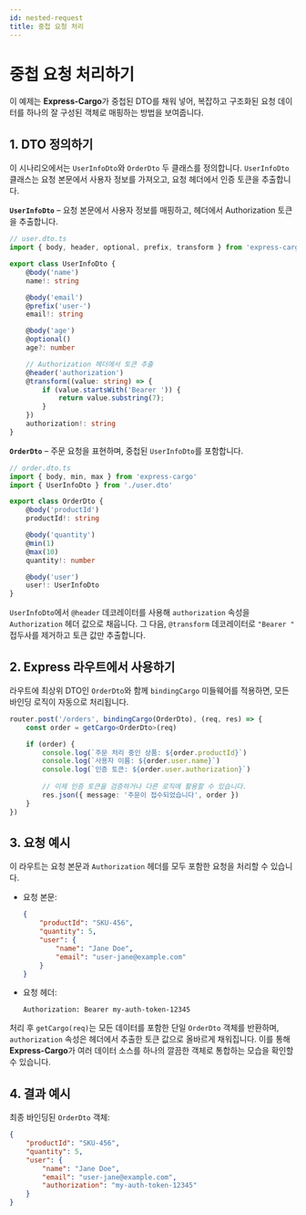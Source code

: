 ```yaml
---
id: nested-request
title: 중첩 요청 처리
---
```


# 중첩 요청 처리하기

이 예제는 **Express-Cargo**가 중첩된 DTO를 채워 넣어, 복잡하고 구조화된 요청 데이터를 하나의 잘 구성된 객체로 매핑하는 방법을 보여줍니다.

## 1. DTO 정의하기

이 시나리오에서는 `UserInfoDto`와 `OrderDto` 두 클래스를 정의합니다. `UserInfoDto` 클래스는 요청 본문에서 사용자 정보를 가져오고, 요청 헤더에서 인증 토큰을 추출합니다.

**`UserInfoDto`** – 요청 본문에서 사용자 정보를 매핑하고, 헤더에서 Authorization 토큰을 추출합니다.

```typescript
// user.dto.ts
import { body, header, optional, prefix, transform } from 'express-cargo'

export class UserInfoDto {
    @body('name')
    name!: string

    @body('email')
    @prefix('user-')
    email!: string

    @body('age')
    @optional()
    age?: number

    // Authorization 헤더에서 토큰 추출
    @header('authorization')
    @transform((value: string) => {
        if (value.startsWith('Bearer ')) {
            return value.substring(7);
        }
    })
    authorization!: string
}
```

**`OrderDto`** – 주문 요청을 표현하며, 중첩된 `UserInfoDto`를 포함합니다.

```typescript
// order.dto.ts
import { body, min, max } from 'express-cargo'
import { UserInfoDto } from './user.dto'

export class OrderDto {
    @body('productId')
    productId!: string

    @body('quantity')
    @min(1)
    @max(10)
    quantity!: number

    @body('user')
    user!: UserInfoDto
}
```

`UserInfoDto`에서 `@header` 데코레이터를 사용해 `authorization` 속성을 `Authorization` 헤더 값으로 채웁니다. 그 다음, `@transform` 데코레이터로 `"Bearer "` 접두사를 제거하고 토큰 값만 추출합니다.

## 2. Express 라우트에서 사용하기

라우트에 최상위 DTO인 `OrderDto`와 함께 `bindingCargo` 미들웨어를 적용하면, 모든 바인딩 로직이 자동으로 처리됩니다.

```typescript
router.post('/orders', bindingCargo(OrderDto), (req, res) => {
    const order = getCargo<OrderDto>(req)

    if (order) {
        console.log(`주문 처리 중인 상품: ${order.productId}`)
        console.log(`사용자 이름: ${order.user.name}`)
        console.log(`인증 토큰: ${order.user.authorization}`)
    
        // 이제 인증 토큰을 검증하거나 다른 로직에 활용할 수 있습니다.
        res.json({ message: '주문이 접수되었습니다', order })
    }
})
```

## 3. 요청 예시

이 라우트는 요청 본문과 `Authorization` 헤더를 모두 포함한 요청을 처리할 수 있습니다.

- 요청 본문:
    ```json
    {
        "productId": "SKU-456",
        "quantity": 5,
        "user": {
            "name": "Jane Doe",
            "email": "user-jane@example.com"
        }
    }
    ```

- 요청 헤더:

    ```
    Authorization: Bearer my-auth-token-12345
    ```

처리 후 `getCargo(req)`는 모든 데이터를 포함한 단일 `OrderDto` 객체를 반환하며, `authorization` 속성은 헤더에서 추출한 토큰 값으로 올바르게 채워집니다. 이를 통해 **Express-Cargo**가 여러 데이터 소스를 하나의 깔끔한 객체로 통합하는 모습을 확인할 수 있습니다.

## 4. 결과 예시

최종 바인딩된 `OrderDto` 객체:

```json
{
    "productId": "SKU-456",
    "quantity": 5,
    "user": {
        "name": "Jane Doe",
        "email": "user-jane@example.com",
        "authorization": "my-auth-token-12345"
    }
}
```

